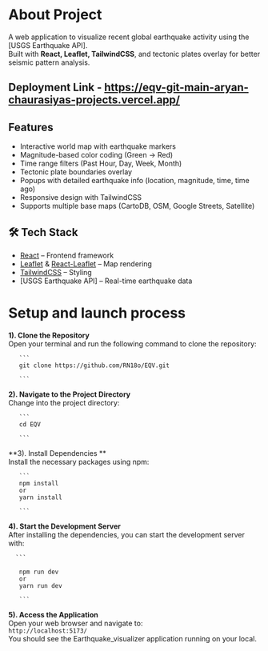 # About Project
A web application to visualize recent global earthquake activity using the [USGS Earthquake API].  
Built with **React, Leaflet, TailwindCSS**, and tectonic plates overlay for better seismic pattern analysis.

## Deployment Link - https://eqv-git-main-aryan-chaurasiyas-projects.vercel.app/


## Features
- Interactive world map with earthquake markers
- Magnitude-based color coding (Green → Red)
- Time range filters (Past Hour, Day, Week, Month)
- Tectonic plate boundaries overlay
- Popups with detailed earthquake info (location, magnitude, time, time ago)
- Responsive design with TailwindCSS
- Supports multiple base maps (CartoDB, OSM, Google Streets, Satellite)


## 🛠️ Tech Stack
- [React](https://reactjs.org/) – Frontend framework
- [Leaflet](https://leafletjs.com/) & [React-Leaflet](https://react-leaflet.js.org/) – Map rendering
- [TailwindCSS](https://tailwindcss.com/) – Styling
- [USGS Earthquake API] – Real-time earthquake data


# Setup and launch process
**1). Clone the Repository**<br/>
       Open your terminal and run the following command to clone the repository:<br/>
      
       ```
       git clone https://github.com/RN18o/EQV.git
       
       ``` 

       
**2). Navigate to the Project Directory**<br/>
       Change into the project directory:</br>
       
       ```
       cd EQV
       
       ```

       
**3). Install Dependencies **<br/>
       Install the necessary packages using npm:<br/>
       
       ```
       npm install
       or
       yarn install
       
       ```

       
**4). Start the Development Server**<br/>
       After installing the dependencies, you can start the development server with:<br/>
      
      ```
      
       npm run dev
       or 
       yarn run dev
      
       ```

       
**5). Access the Application**<br/>
      Open your web browser and navigate to:<br/> 
     ```
      http://localhost:5173/
      ``` <br/>
      You should see the Earthquake_visualizer application running on  your local. 

